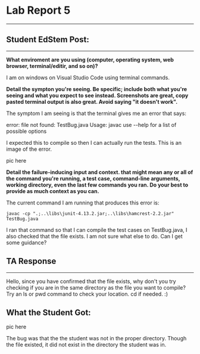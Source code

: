 # Lab Report 5
---

## Student EdStem Post:
---
**What enviroment are you using (computer, operating system, web browser, terminal/editir, and so on)?**

I am on windows on Visual Studio Code using terminal commands.


**Detail the sympton you're seeing. Be specific; include both what you're seeing and what you expect to see instead. Screenshots are great, copy pasted terminal output is also great. Avoid saying 
"it doesn't work".**

The symptom I am seeing is that the terminal gives me an error that says:

error: file not found: TestBug.java
Usage: javac <options> <source files>
use --help for a list of possible options

I expected this to compile so then I can actually run the tests. This is an image of the error.

  
pic here
  

**Detail the failure-inducing input and context. that might mean any or all of the command you're running, a test case, command-line arguments, working directory, even the last few commands you ran.
 Do your best to provide as much context as you can.**

The current command I am running that produces this error is:

```
javac -cp ".;..\libs\junit-4.13.2.jar;..\libs\hamcrest-2.2.jar" TestBug.java
```

I ran that command so that I can compile the test cases on TestBug.java, I also checked that the file exists. I am not sure what else to do. Can I get some guidance?

## TA Response
---

Hello, since you have confirmed that the file exists, why don't you try checking if you are in the same directory as the file you want to compile? Try an ls or pwd command to check your location. cd if needed. :)

## What the Student Got:

pic here

The bug was that the the student was not in the proper directory. Though the file existed, it did not exist in the directory the student was in.
 
